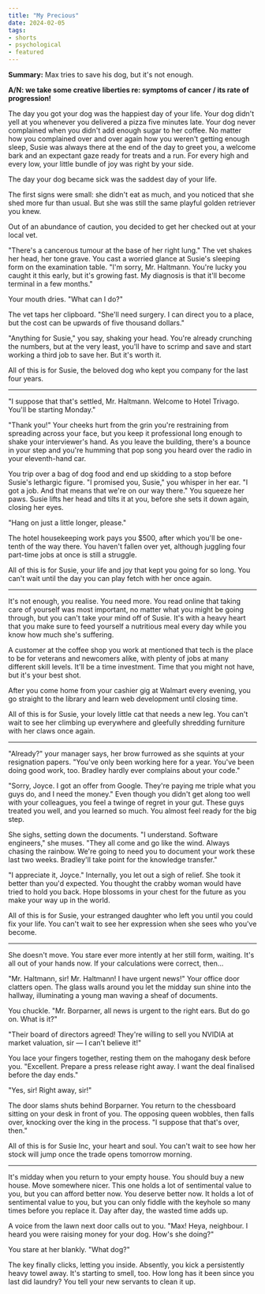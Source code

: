 ```yaml
---
title: "My Precious"
date: 2024-02-05
tags:
- shorts
- psychological
- featured
---
```


**Summary:** Max tries to save his dog, but it's not enough.

<!-- more -->

**A/N: we take some creative liberties re: symptoms of cancer / its rate of progression!**

The day you got your dog was the happiest day of your life. Your dog didn't yell at you whenever you delivered a pizza five minutes late. Your dog never complained when you didn't add enough sugar to her coffee. No matter how you complained over and over again how you weren't getting enough sleep, Susie was always there at the end of the day to greet you, a welcome bark and an expectant gaze ready for treats and a run. For every high and every low, your little bundle of joy was right by your side.

The day your dog became sick was the saddest day of your life.

The first signs were small: she didn't eat as much, and you noticed that she shed more fur than usual. But she was still the same playful golden retriever you knew.

Out of an abundance of caution, you decided to get her checked out at your local vet.

"There's a cancerous tumour at the base of her right lung." The vet shakes her head, her tone grave. You cast a worried glance at Susie's sleeping form on the examination table. "I'm sorry, Mr. Haltmann. You're lucky you caught it this early, but it's growing fast. My diagnosis is that it'll become terminal in a few months."

Your mouth dries. "What can I do?"

The vet taps her clipboard. "She'll need surgery. I can direct you to a place, but the cost can be upwards of five thousand dollars."

"Anything for Susie," you say, shaking your head. You're already crunching the numbers, but at the very least, you'll have to scrimp and save and start working a third job to save her. But it's worth it.

All of this is for Susie, the beloved dog who kept you company for the last four years.

---

"I suppose that that's settled, Mr. Haltmann. Welcome to Hotel Trivago. You'll be starting Monday."

"Thank you!" Your cheeks hurt from the grin you're restraining from spreading across your face, but you keep it professional long enough to shake your interviewer's hand. As you leave the building, there's a bounce in your step and you're humming that pop song you heard over the radio in your eleventh-hand car.

You trip over a bag of dog food and end up skidding to a stop before Susie's lethargic figure. "I promised you, Susie," you whisper in her ear. "I got a job. And that means that we're on our way there." You squeeze her paws. Susie lifts her head and tilts it at you, before she sets it down again, closing her eyes.

"Hang on just a little longer, please."

The hotel housekeeping work pays you $500, after which you'll be one-tenth of the way there. You haven't fallen over yet, although juggling four part-time jobs at once is still a struggle.

All of this is for Susie, your life and joy that kept you going for so long. You can't wait until the day you can play fetch with her once again.

---

It's not enough, you realise. You need more. You read online that taking care of yourself was most important, no matter what you might be going through, but you can't take your mind off of Susie. It's with a heavy heart that you make sure to feed yourself a nutritious meal every day while you know how much she's suffering.

A customer at the coffee shop you work at mentioned that tech is the place to be for veterans and newcomers alike, with plenty of jobs at many different skill levels. It'll be a time investment. Time that you might not have, but it's your best shot.

After you come home from your cashier gig at Walmart every evening, you go straight to the library and learn web development until closing time.

All of this is for Susie, your lovely little cat that needs a new leg. You can't wait to see her climbing up everywhere and gleefully shredding furniture with her claws once again.

---

"Already?" your manager says, her brow furrowed as she squints at your resignation papers. "You've only been working here for a year. You've been doing good work, too. Bradley hardly ever complains about your code."

"Sorry, Joyce. I got an offer from Google. They're paying me triple what you guys do, and I need the money." Even though you didn't get along too well with your colleagues, you feel a twinge of regret in your gut. These guys treated you well, and you learned so much. You almost feel ready for the big step.

She sighs, setting down the documents. "I understand. Software engineers," she muses. "They all come and go like the wind. Always chasing the rainbow. We're going to need you to document your work these last two weeks. Bradley'll take point for the knowledge transfer."

"I appreciate it, Joyce." Internally, you let out a sigh of relief. She took it better than you'd expected. You thought the crabby woman would have tried to hold you back. Hope blossoms in your chest for the future as you make your way up in the world.

All of this is for Susie, your estranged daughter who left you until you could fix your life. You can't wait to see her expression when she sees who you've become.

---

She doesn't move. You stare ever more intently at her still form, waiting. It's all out of your hands now. If your calculations were correct, then…

"Mr. Haltmann, sir! Mr. Haltmann! I have urgent news!" Your office door clatters open. The glass walls around you let the midday sun shine into the hallway, illuminating a young man waving a sheaf of documents.

You chuckle. "Mr. Borparner, all news is urgent to the right ears. But do go on. What is it?"

"Their board of directors agreed! They're willing to sell you NVIDIA at market valuation, sir — I can't believe it!"

You lace your fingers together, resting them on the mahogany desk before you. "Excellent. Prepare a press release right away. I want the deal finalised before the day ends."

"Yes, sir! Right away, sir!"

The door slams shuts behind Borparner. You return to the chessboard sitting on your desk in front of you. The opposing queen wobbles, then falls over, knocking over the king in the process. "I suppose that that's over, then."

All of this is for Susie Inc, your heart and soul. You can't wait to see how her stock will jump once the trade opens tomorrow morning.

---

It's midday when you return to your empty house. You should buy a new house. Move somewhere nicer. This one holds a lot of sentimental value to you, but you can afford better now. You deserve better now. It holds a lot of sentimental value to you, but you can only fiddle with the keyhole so many times before you replace it. Day after day, the wasted time adds up.

A voice from the lawn next door calls out to you. "Max! Heya, neighbour. I heard you were raising money for your dog. How's she doing?"

You stare at her blankly. "What dog?"

The key finally clicks, letting you inside. Absently, you kick a persistently heavy towel away. It's starting to smell, too. How long has it been since you last did laundry? You tell your new servants to clean it up.
